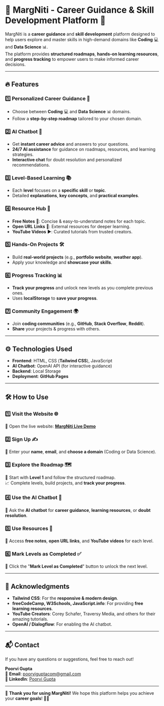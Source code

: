 # 🌟 MargNiti - Career Guidance & Skill Development Platform 🚀  

MargNiti is a **career guidance** and **skill development** platform designed to help users explore and master skills in high-demand domains like **Coding** 💻 and **Data Science** 📊.  
The platform provides **structured roadmaps**, **hands-on learning resources**, and **progress tracking** to empower users to make informed career decisions.  

---

## 🔥 Features  

### 1️⃣ Personalized Career Guidance 🎯  
- Choose between **Coding** 💻 and **Data Science** 📊 domains.  
- Follow a **step-by-step roadmap** tailored to your chosen domain.  

### 2️⃣ AI Chatbot 🤖  
- Get **instant career advice** and answers to your questions.  
- **24/7 AI assistance** for guidance on roadmaps, resources, and learning strategies.  
- **Interactive chat** for doubt resolution and personalized recommendations.  

### 3️⃣ Level-Based Learning 📚  
- Each **level** focuses on a **specific skill** or **topic**.  
- Detailed **explanations**, **key concepts**, and **practical examples**.  

### 4️⃣ Resource Hub 📖  
- **Free Notes** 📝: Concise & easy-to-understand notes for each topic.  
- **Open URL Links** 🔗: External resources for deeper learning.  
- **YouTube Videos** ▶️: Curated tutorials from trusted creators.  

### 5️⃣ Hands-On Projects 🛠️  
- Build **real-world projects** (e.g., **portfolio website**, **weather app**).  
- Apply your knowledge and **showcase your skills**.  

### 6️⃣ Progress Tracking 📊  
- **Track your progress** and unlock new levels as you complete previous ones.  
- Uses **localStorage** to **save your progress**.  

### 7️⃣ Community Engagement 🌍  
- Join **coding communities** (e.g., **GitHub**, **Stack Overflow**, **Reddit**).  
- **Share** your projects & progress with others.  

---

## ⚙️ Technologies Used  
- **Frontend**: HTML, CSS (**Tailwind CSS**), JavaScript  
- **AI Chatbot**: OpenAI API (for interactive guidance)  
- **Backend**: Local Storage 
- **Deployment**: **GitHub Pages**  

---

## 🛠️ How to Use  

### 1️⃣ Visit the Website 🌐  
🔗 Open the live website: **[MargNiti Live Demo](https://palaksharma1432.github.io/MargNiti/signin.html)**  

### 2️⃣ Sign Up ✍️  
📩 Enter your **name**, **email**, and **choose a domain** (Coding or Data Science).  

### 3️⃣ Explore the Roadmap 🗺️  
📌 Start with **Level 1** and follow the structured roadmap.  
📈 Complete levels, build projects, and **track your progress**.  

### 4️⃣ Use the AI Chatbot 🤖  
💬 Ask the **AI chatbot** for **career guidance**, **learning resources**, or **doubt resolution**.  

### 5️⃣ Use Resources 📑  
📖 Access **free notes**, **open URL links**, and **YouTube videos** for each level.  

### 6️⃣ Mark Levels as Completed ✅  
🎯 Click the "**Mark Level as Completed**" button to unlock the next level.  

---

## 🙌 Acknowledgments  

- **Tailwind CSS**: For the **responsive & modern design**.  
- **freeCodeCamp, W3Schools, JavaScript.info**: For providing **free learning resources**.  
- **YouTube Creators**: Corey Schafer, Traversy Media, and others for their amazing tutorials.  
- **OpenAI / Dialogflow**: For enabling the AI chatbot.  

---

## 📬 Contact  
If you have any questions or suggestions, feel free to reach out!  

**Poorvi Gupta**  
📧 **Email**: [poorviguptacom@gmail.com](mailto:poorviguptacom@gmail.com)  
🔗 **LinkedIn**: [Poorvi Gupta](https://www.linkedin.com/in/poorvi-gupta-a817032a0)  

---

🚀 **Thank you for using MargNiti!** We hope this platform helps you achieve your **career goals**! 💪✨  
